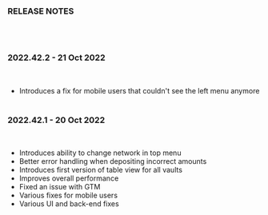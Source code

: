 ### RELEASE NOTES
<BR/><BR/>

### 2022.42.2 - 21 Oct 2022
<BR/>

- Introduces a fix for mobile users that couldn't see the left menu anymore
<BR/><BR/>

### 2022.42.1 - 20 Oct 2022
<BR/>

- Introduces ability to change network in top menu
- Better error handling when depositing incorrect amounts
- Introduces first version of table view for all vaults
- Improves overall performance
- Fixed an issue with GTM
- Various fixes for mobile users
- Various UI and back-end fixes


 

